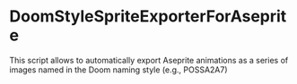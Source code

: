 # DoomStyleSpriteExporterForAseprite
This script allows to automatically export Aseprite animations as a series of images named in the Doom naming style (e.g., POSSA2A7)
